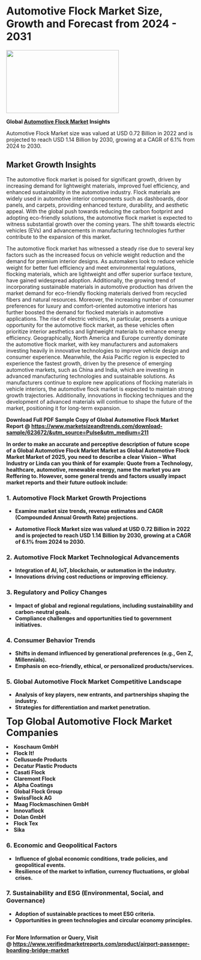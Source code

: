 <H1>Automotive Flock Market Size, Growth and Forecast from 2024 - 2031</H1><img class="aligncenter size-medium wp-image-584254" src="https://thirdeyenews.in/wp-content/uploads/2024/09/Global-Market-Research-300x168.jpeg" alt="" width="300" height="168" /><p><strong>Global&nbsp;<a href="https://www.marketsizeandtrends.com/download-sample/623672/&amp;utm_source=Pulse&amp;utm_medium=211">Automotive Flock Market</a> Insights</strong></p><p>Automotive Flock Market size was valued at USD 0.72 Billion in 2022 and is projected to reach USD 1.14 Billion by 2030, growing at a CAGR of 6.1% from 2024 to 2030.</p><p><h2>Market Growth Insights</h2> <p>The automotive flock market is poised for significant growth, driven by increasing demand for lightweight materials, improved fuel efficiency, and enhanced sustainability in the automotive industry. Flock materials are widely used in automotive interior components such as dashboards, door panels, and carpets, providing enhanced texture, durability, and aesthetic appeal. With the global push towards reducing the carbon footprint and adopting eco-friendly solutions, the automotive flock market is expected to witness substantial growth over the coming years. The shift towards electric vehicles (EVs) and advancements in manufacturing technologies further contribute to the expansion of this market.</p> <p><strong></strong></p> <p>The automotive flock market has witnessed a steady rise due to several key factors such as the increased focus on vehicle weight reduction and the demand for premium interior designs. As automakers look to reduce vehicle weight for better fuel efficiency and meet environmental regulations, flocking materials, which are lightweight and offer superior surface texture, have gained widespread adoption. Additionally, the growing trend of incorporating sustainable materials in automotive production has driven the market demand for eco-friendly flocking materials derived from recycled fibers and natural resources. Moreover, the increasing number of consumer preferences for luxury and comfort-oriented automotive interiors has further boosted the demand for flocked materials in automotive applications. The rise of electric vehicles, in particular, presents a unique opportunity for the automotive flock market, as these vehicles often prioritize interior aesthetics and lightweight materials to enhance energy efficiency. Geographically, North America and Europe currently dominate the automotive flock market, with key manufacturers and automakers investing heavily in innovative technologies to improve vehicle design and consumer experience. Meanwhile, the Asia Pacific region is expected to experience the fastest growth, driven by the presence of emerging automotive markets, such as China and India, which are investing in advanced manufacturing technologies and sustainable solutions. As manufacturers continue to explore new applications of flocking materials in vehicle interiors, the automotive flock market is expected to maintain strong growth trajectories. Additionally, innovations in flocking techniques and the development of advanced materials will continue to shape the future of the market, positioning it for long-term expansion. <p><strong></p><p><span class=""><strong>Download Full PDF Sample Copy of Global Automotive Flock Market Report</strong> @ <a href="https://www.marketsizeandtrends.com/download-sample/623672/&amp;utm_source=Pulse&amp;utm_medium=211" target="_blank">https://www.marketsizeandtrends.com/download-sample/623672/&amp;utm_source=Pulse&amp;utm_medium=211</a></span></p><p>In order to make an accurate and perceptive description of future scope of a Global&nbsp;Automotive Flock Market Market as Global&nbsp;Automotive Flock Market Market of 2025, you need to describe a clear Vision &ndash; What Industry or Linda can you think of for example: Quote from a Technology, healthcare, automotive, renewable energy, name the market you are Reffering to. However, some general trends and factors usually impact market reports and their future outlook include:</p><h3>1.&nbsp;<strong>Automotive Flock Market Growth Projections</strong></h3><ul><li>Examine market size trends, revenue estimates and CAGR (Compounded Annual Growth Rate) projections.</li><li><p>Automotive Flock Market size was valued at USD 0.72 Billion in 2022 and is projected to reach USD 1.14 Billion by 2030, growing at a CAGR of 6.1% from 2024 to 2030.</p></li></ul><h3>2.&nbsp;<strong>Automotive Flock Market Technological Advancements</strong></h3><ul><li>Integration of AI, IoT, blockchain, or automation in the industry.</li><li>Innovations driving cost reductions or improving efficiency.</li></ul><h3>3.&nbsp;<strong>Regulatory and Policy Changes</strong></h3><ul><li>Impact of global and regional regulations, including sustainability and carbon-neutral goals.</li><li>Compliance challenges and opportunities tied to government initiatives.</li></ul><h3>4.&nbsp;<strong>Consumer Behavior Trends</strong></h3><ul><li>Shifts in demand influenced by generational preferences (e.g., Gen Z, Millennials).</li><li>Emphasis on eco-friendly, ethical, or personalized products/services.</li></ul><h3>5.&nbsp;<strong>Global Automotive Flock Market Competitive Landscape</strong></h3><ul><li>Analysis of key players, new entrants, and partnerships shaping the industry.</li><li>Strategies for differentiation and market penetration.</li></ul><p data-pm-slice="1 1 []"><span style="color: inherit; font-family: inherit; font-size: 25px;">Top Global Automotive Flock Market Companies</span></p><div class="" data-test-id=""><p><li>Koschaum GmbH</li><li> Flock It!</li><li> Cellusuede Products</li><li> Decatur Plastic Products</li><li> Casati Flock</li><li> Claremont Flock</li><li> Alpha Coatings</li><li> Global Flock Group</li><li> SwissFlock AG</li><li> Maag Flockmaschinen GmbH</li><li> Innovaflock</li><li> Dolan GmbH</li><li> Flock Tex</li><li> Sika</li></p></div><h3>6.&nbsp;<strong>Economic and Geopolitical Factors</strong></h3><ul><li>Influence of global economic conditions, trade policies, and geopolitical events.</li><li>Resilience of the market to inflation, currency fluctuations, or global crises.</li></ul><h3>7.&nbsp;<strong>Sustainability and ESG (Environmental, Social, and Governance)</strong></h3><ul><li>Adoption of sustainable practices to meet ESG criteria.</li><li>Opportunities in green technologies and circular economy principles.</li></ul><h2><strong style="font-size: 14px;">For More Information or Query, Visit @&nbsp;</strong><a style="background-color: #ffffff; font-size: 14px;" href="https://www.marketsizeandtrends.com/report/automotive-flock-market/" target="_blank">https://www.verifiedmarketreports.com/product/airport-passenger-boarding-bridge-market</a></h2>
